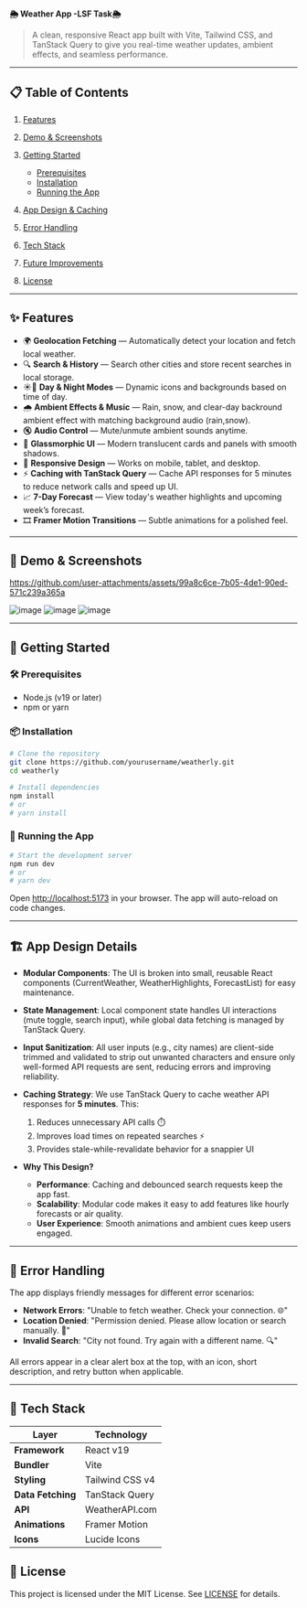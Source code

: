 **🌦️ Weather App -LSF Task🌦️**

> A clean, responsive React app built with Vite, Tailwind CSS, and TanStack Query to give you real-time weather updates, ambient effects, and seamless performance.

---

## 📋 Table of Contents

1. [Features](#-features)
2. [Demo & Screenshots](#-demo--screenshots)
3. [Getting Started](#-getting-started)

   * [Prerequisites](#-prerequisites)
   * [Installation](#-installation)
   * [Running the App](#-running-the-app)
4. [App Design & Caching](#-app-design--caching)
5. [Error Handling](#-error-handling)
6. [Tech Stack](#-tech-stack)
7. [Future Improvements](#-future-improvements)
8. [License](#-license)

---

## ✨ Features

* 🌍 **Geolocation Fetching** — Automatically detect your location and fetch local weather.
* 🔍 **Search & History** — Search other cities and store recent searches in local storage.
* ☀️🌙 **Day & Night Modes** — Dynamic icons and backgrounds based on time of day.
* 🌧️ **Ambient Effects & Music** — Rain, snow, and clear-day backround ambient effect with matching background audio (rain,snow).
* 🔇 **Audio Control** — Mute/unmute ambient sounds anytime.
* 🌈 **Glassmorphic UI** — Modern translucent cards and panels with smooth shadows.
* 📱 **Responsive Design** — Works on mobile, tablet, and desktop.
* ⚡ **Caching with TanStack Query** — Cache API responses for 5 minutes to reduce network calls and speed up UI.
* 📈 **7-Day Forecast** — View today's weather highlights and upcoming week’s forecast.
* 🎞️ **Framer Motion Transitions** — Subtle animations for a polished feel.

---

## 📸 Demo & Screenshots

https://github.com/user-attachments/assets/99a8c6ce-7b05-4de1-90ed-571c239a365a

![image](https://github.com/user-attachments/assets/3e3cfd12-7f64-464b-88a6-9587b00f510e)
![image](https://github.com/user-attachments/assets/73937284-2d32-412f-ae11-9ea36746e194)
![image](https://github.com/user-attachments/assets/1bc36947-a288-4a45-bf60-a563dfbc663c)

---

## 🚀 Getting Started

### 🛠️ Prerequisites

* Node.js (v19 or later)
* npm or yarn

### 📦 Installation

```bash
# Clone the repository
git clone https://github.com/yourusername/weatherly.git
cd weatherly

# Install dependencies
npm install
# or
# yarn install
```

### 🏃 Running the App

```bash
# Start the development server
npm run dev
# or
# yarn dev
```

Open [http://localhost:5173](http://localhost:5173) in your browser. The app will auto-reload on code changes.

---

## 🏗️ App Design Details

* **Modular Components**: The UI is broken into small, reusable React components (CurrentWeather, WeatherHighlights, ForecastList) for easy maintenance.
* **State Management**: Local component state handles UI interactions (mute toggle, search input), while global data fetching is managed by TanStack Query.
* **Input Sanitization**: All user inputs (e.g., city names) are client-side trimmed and validated to strip out unwanted characters and ensure only well-formed API requests are sent, reducing errors and improving reliability.
* **Caching Strategy**: We use TanStack Query to cache weather API responses for **5 minutes**. This:

  1. Reduces unnecessary API calls ⏱️
  2. Improves load times on repeated searches ⚡
  3. Provides stale-while-revalidate behavior for a snappier UI
* **Why This Design?**

  * **Performance**: Caching and debounced search requests keep the app fast.
  * **Scalability**: Modular code makes it easy to add features like hourly forecasts or air quality.
  * **User Experience**: Smooth animations and ambient cues keep users engaged.

---

## 🚨 Error Handling

The app displays friendly messages for different error scenarios:

* **Network Errors**: "Unable to fetch weather. Check your connection. 🌐"
* **Location Denied**: "Permission denied. Please allow location or search manually. 📍"
* **Invalid Search**: "City not found. Try again with a different name. 🔍"

All errors appear in a clear alert box at the top, with an icon, short description, and retry button when applicable.

---

## 🔧 Tech Stack

| Layer             | Technology           |
| ----------------- | -------------------- |
| **Framework**     | React v19            |
| **Bundler**       | Vite                 |
| **Styling**       | Tailwind CSS v4      |
| **Data Fetching** | TanStack Query       |
| **API**           | WeatherAPI.com       |
| **Animations**    | Framer Motion        |
| **Icons**         | Lucide Icons         |



## 📜 License

This project is licensed under the MIT License. See [LICENSE](./LICENSE) for details.
